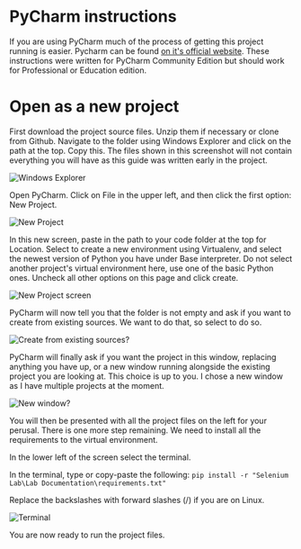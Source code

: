 # PyCharm instructions

If you are using PyCharm much of the process of getting this project running is easier.
Pycharm can be found [on it's official website](https://www.jetbrains.com/pycharm/).
These instructions were written for PyCharm Community Edition but should work for Professional or Education edition.

# Open as a new project
First download the project source files. Unzip them if necessary or clone from Github.
Navigate to the folder using Windows Explorer and click on the path at the top. Copy this.
The files shown in this screenshot will not contain everything you will have as this guide was written early in the project.

![Windows Explorer](https://i.imgur.com/cWpntrk.png)

Open PyCharm. Click on File in the upper left, and then click the first option: New Project.

![New Project](https://i.imgur.com/pyMpAZY.png)

In this new screen, paste in the path to your code folder at the top for Location. 
Select to create a new environment using Virtualenv, and select the newest version of Python you have under Base interpreter.
Do not select another project's virtual environment here, use one of the basic Python ones.
Uncheck all other options on this page and click create.

![New Project screen](https://i.imgur.com/TvunFbN.png)

PyCharm will now tell you that the folder is not empty and ask if you want to create from existing sources. 
We want to do that, so select to do so.

![Create from existing sources?](https://i.imgur.com/yY14aK3.png)

PyCharm will finally ask if you want the project in this window, replacing anything you have up, or a new window running alongside the existing project you are looking at.
This choice is up to you. I chose a new window as I have multiple projects at the moment.

![New window?](https://i.imgur.com/l38I98J.png)

You will then be presented with all the project files on the left for your perusal. 
There is one more step remaining. 
We need to install all the requirements to the virtual environment.

In the lower left of the screen select the terminal.

In the terminal, type or copy-paste the following:
`pip install -r "Selenium Lab\Lab Documentation\requirements.txt"`

Replace the backslashes with forward slashes (/) if you are on Linux.

![Terminal](https://i.imgur.com/DVOqkaX.png)

You are now ready to run the project files.